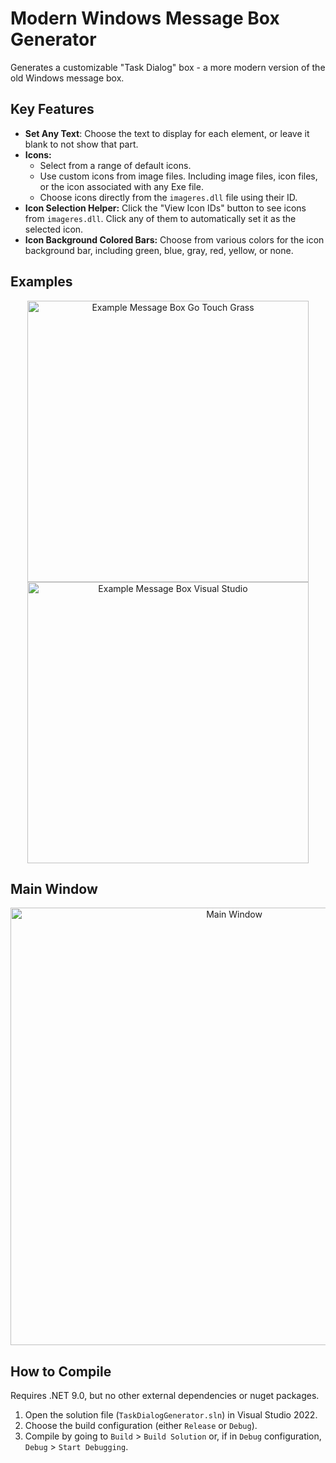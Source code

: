 # Modern Windows Message Box Generator

Generates a customizable "Task Dialog" box - a more modern version of the old Windows message box.

## Key Features

- **Set Any Text**: Choose the text to display for each element, or leave it blank to not show that part.
- **Icons:**
    - Select from a range of default icons.
    - Use custom icons from image files. Including image files, icon files, or the icon associated with any Exe file.
    - Choose icons directly from the `imageres.dll` file using their ID.
- **Icon Selection Helper:** Click the "View Icon IDs" button to see icons from `imageres.dll`. Click any of them to automatically set it as the selected icon.
- **Icon Background Colored Bars:** Choose from various colors for the icon background bar, including green, blue, gray, red, yellow, or none.

## Examples 
<p align="center">
<img width="450" alt="Example Message Box Go Touch Grass" src="https://github.com/user-attachments/assets/914b978e-3f52-4e9a-b813-cdc0cf552ea4">
<img width="450" alt="Example Message Box Visual Studio" src="https://github.com/user-attachments/assets/b232caa7-8253-4ffc-ae72-d6725d99c152">
</p>

## Main Window
<p align="center">
<img width="700" alt="Main Window" src="https://github.com/user-attachments/assets/fdc24faa-4316-4344-82df-1c0905ca22ef">
</p>

## How to Compile
Requires .NET 9.0, but no other external dependencies or nuget packages.

1. Open the solution file (`TaskDialogGenerator.sln`) in Visual Studio 2022.
2. Choose the build configuration (either `Release` or `Debug`).
3. Compile by going to `Build` > `Build Solution` or, if in `Debug` configuration, `Debug` > `Start Debugging`.
